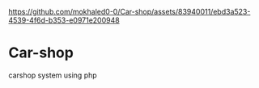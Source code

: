 

https://github.com/mokhaled0-0/Car-shop/assets/83940011/ebd3a523-4539-4f6d-b353-e0971e200948

# Car-shop
carshop system using php
